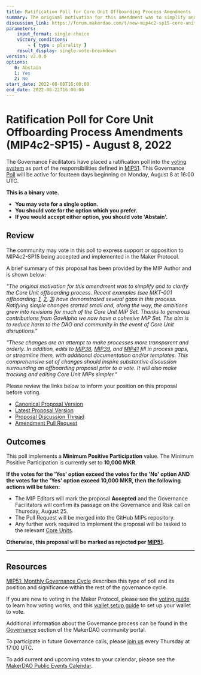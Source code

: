 ```yaml
---
title: Ratification Poll for Core Unit Offboarding Process Amendments (MIP4c2-SP15) - August 8, 2022
summary: The original motivation for this amendment was to simplify and to clarify the Core Unit offboarding process. Ratifying simple changes started small and, along the way, the ambitions grew into revisions for much of the Core Unit MIP Set. These changes are an attempt to make processes more transparent and orderly. In addition,they fill in process gaps, or streamline them.
discussion_link: https://forum.makerdao.com/t/new-mip4c2-sp15-core-unit-offboarding-process-amendments/15291
parameters:
    input_format: single-choice
    victory_conditions:
        - { type : plurality }
    result_display: single-vote-breakdown
version: v2.0.0
options:
   0: Abstain
   1: Yes
   2: No
start_date: 2022-08-08T16:00:00
end_date: 2022-08-22T16:00:00
---
```

# Ratification Poll for Core Unit Offboarding Process Amendments (MIP4c2-SP15) - August 8, 2022

The Governance Facilitators have placed a ratification poll into the [voting system](https://vote.makerdao.com/polling) as part of the responsibilities defined in [MIP51](https://mips.makerdao.com/mips/details/MIP51). This Governance [Poll](https://community-development.makerdao.com/en/learn/governance/on-chain-gov) will be active for fourteen days beginning on Monday, August 8 at 16:00 UTC.

**This is a binary vote.**
- **You may vote for a single option.**
- **You should vote for the option which you prefer.**
- **If you would accept either option, you should vote 'Abstain'.**

## Review

  The community may vote in this poll to express support or opposition to MIP4c2-SP15 being accepted and implemented in the Maker Protocol.

A brief summary of this proposal has been provided by the MIP Author and is shown below:

*"The original motivation for this amendment was to simplify and to clarify the Core Unit offboarding process. Recent examples (see MKT-001 offboarding: [1](https://forum.makerdao.com/t/mip40c3-sp49-modify-core-unit-budget-mkt-001/12059/12), [2](https://forum.makerdao.com/t/mip41c5-sp3-facilitator-offboarding-mkt-001/12058/11), [3](https://forum.makerdao.com/t/content-production-core-unit-offboarding-post-mortem/13756)) have demonstrated several gaps in this process. Ratifying simple changes started small and, along the way, the ambitions grew into revisions for much of the Core Unit MIP Set. Thanks to generous contributions from GovAlpha we now have a cohesive MIP Set. The aim is to reduce harm to the DAO and community in the event of Core Unit disruptions."*

*"These changes are an attempt to make processes more transparent and orderly. In addition, edits to [MIP38](https://mips.makerdao.com/mips/details/MIP38), [MIP39](https://mips.makerdao.com/mips/details/MIP39), and [MIP41](https://mips.makerdao.com/mips/details/MIP41) fill in process gaps, or streamline them, with additional documentation and/or templates. This comprehensive set of changes should inspire substantive discussion surrounding an offboarding proposal prior to a vote. It will also make tracking and editing Core Unit MIPs simpler."*

Please review the links below to inform your position on this proposal before voting.
* [Canonical Proposal Version](https://github.com/makerdao/mips/blob/e07030723333c8ce6259dfac63f0a47988cf17fb/MIP4/MIP4c2-Subproposals/MIP4c2-SP15.md)
* [Latest Proposal Version](https://mips.makerdao.com/mips/details/MIP4c2SP15)
* [Proposal Discussion Thread](https://forum.makerdao.com/t/new-mip4c2-sp15-core-unit-offboarding-process-amendments/15291)
* [Amendment Pull Request](https://github.com/makerdao/mips/pull/547)

## Outcomes

This poll implements a **Minimum Positive Participation** value. The Minimum Positive Participation is currently set to **10,000 MKR**.

**If the votes for the 'Yes' option exceed the votes for the 'No' option AND the votes for the 'Yes' option exceed 10,000 MKR, then the following actions will be taken:**
* The MIP Editors will mark the proposal **Accepted** and the Governance Facilitators will confirm its passage on the Governance and Risk call on Thursday, August 25.
* The Pull Request will be merged into the GitHub MIPs repository.
* Any further work required to implement the proposal will be tasked to the relevant [Core Units](https://mips.makerdao.com/mips/details/MIP38#mip38c2-core-unit-state).

**Otherwise, this proposal will be marked as rejected per [MIP51](https://mips.makerdao.com/mips/details/MIP51#mip51c2-ratification-poll).**

---

## Resources

[MIP51: Monthly Governance Cycle](https://mips.makerdao.com/mips/details/MIP51) describes this type of poll and its position and significance within the rest of the governance cycle.

If you are new to voting in the Maker Protocol, please see the [voting guide](https://community-development.makerdao.com/en/learn/governance/how-voting-works/) to learn how voting works, and this [wallet setup guide](https://community-development.makerdao.com/en/learn/governance/voting-setup/) to set up your wallet to vote.

Additional information about the Governance process can be found in the [Governance](https://community-development.makerdao.com/en/learn/governance) section of the MakerDAO community portal.

To participate in future Governance calls, please [join us](https://github.com/makerdao/community/tree/master/governance/governance-and-risk-meetings) every Thursday at 17:00 UTC.

To add current and upcoming votes to your calendar, please see the [MakerDAO Public Events Calendar](https://calendar.google.com/calendar/embed?src=makerdao.com_3efhm2ghipksegl009ktniomdk%40group.calendar.google.com&ctz=UTC&mode=week&showCalendars=0&showPrint=0).
